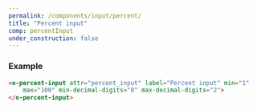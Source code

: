 ```yaml
---
permalink: /components/input/percent/
title: "Percent input"
comp: percentInput
under_construction: false
---
```


 <h3 class="grey-color">Example</h3>

```html
<o-percent-input attr="percent_input" label="Percent input" min="1" 
    max="100" min-decimal-digits="0" max-decimal-digits="2">
</o-percent-input>
``` 

